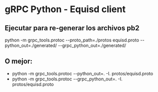 # gRPC Python - Equisd client

## Ejecutar para re-generar los archivos pb2

python -m grpc_tools.protoc --proto_path=./protos equisd.proto --python_out=./generated/ --grpc_python_out=./generated/

## O mejor:

- python -m grpc_tools.protoc --python_out=. -I. protos/equisd.proto
- python -m grpc_tools.protoc --grpc_python_out=. -I. protos/equisd.proto
